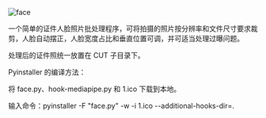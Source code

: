 ![face](https://github.com/user-attachments/assets/7e41f80e-ea72-4f17-97cf-039518789664)

一个简单的证件人脸照片批处理程序，可将拍摄的照片按分辨率和文件尺寸要求裁剪，人脸自动摆正，人脸宽度占比和垂直位置可调，并可适当处理过曝问题。

处理后的证件照统一放置在 CUT 子目录下。


Pyinstaller 的编译方法：

将 face.py、hook-mediapipe.py 和 1.ico 下载到本地。

输入命令：pyinstaller -F "face.py" -w -i 1.ico --additional-hooks-dir=.
